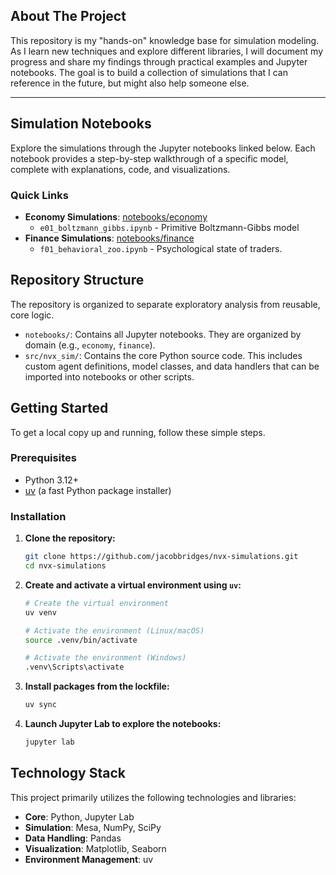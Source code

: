 ## About The Project

This repository is my "hands-on" knowledge base for simulation modeling. As I learn new techniques and explore different libraries, I will document my progress and share my findings through practical examples and Jupyter notebooks. The goal is to build a collection of simulations that I can reference in the future, but might also help someone else.


---

## Simulation Notebooks

Explore the simulations through the Jupyter notebooks linked below. Each notebook provides a step-by-step walkthrough of a specific model, complete with explanations, code, and visualizations.

### Quick Links

* **Economy Simulations**: [notebooks/economy](./notebooks/economy)
    * `e01_boltzmann_gibbs.ipynb` - Primitive Boltzmann-Gibbs model
* **Finance Simulations**: [notebooks/finance](./notebooks/finance)
    * `f01_behavioral_zoo.ipynb` - Psychological state of traders.



## Repository Structure

The repository is organized to separate exploratory analysis from reusable, core logic.

* `notebooks/`: Contains all Jupyter notebooks. They are organized by domain (e.g., `economy`, `finance`).
* `src/nvx_sim/`: Contains the core Python source code. This includes custom agent definitions, model classes, and data handlers that can be imported into notebooks or other scripts.



## Getting Started

To get a local copy up and running, follow these simple steps.

### Prerequisites

* Python 3.12+
* [uv](https://github.com/astral-sh/uv) (a fast Python package installer)

### Installation

1.  **Clone the repository:**
    ```sh
    git clone https://github.com/jacobbridges/nvx-simulations.git
    cd nvx-simulations
    ```

2.  **Create and activate a virtual environment using `uv`:**
    ```sh
    # Create the virtual environment
    uv venv

    # Activate the environment (Linux/macOS)
    source .venv/bin/activate

    # Activate the environment (Windows)
    .venv\Scripts\activate
    ```

3.  **Install packages from the lockfile:**
    ```sh
    uv sync
    ```

4.  **Launch Jupyter Lab to explore the notebooks:**
    ```sh
    jupyter lab
    ```



## Technology Stack

This project primarily utilizes the following technologies and libraries:

* **Core**: Python, Jupyter Lab
* **Simulation**: Mesa, NumPy, SciPy
* **Data Handling**: Pandas
* **Visualization**: Matplotlib, Seaborn
* **Environment Management**: uv